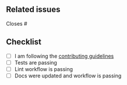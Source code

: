 <!--
Thanks for making a pull request to DiodeModels.jl.
We have added this PR template to help you help us.
Make sure to read the contributing guidelines.
See the comments below, fill the required fields, and check the items.
-->

## Related issues

<!-- We normally work with (i) create issue; (ii) discussion if necessary; (iii) create PR. So, at least one of the following should be true:-->

<!-- Option 1, this closes an existing issue. Fill the number below-->

Closes #

<!-- Option 2, this is a small fix that arguably won't need an issue. Uncomment below -->
<!--
There is no related issue.
-->

## Checklist

<!-- mark true if NA -->
<!-- leave PR as draft until all is checked -->

- [ ] I am following the [contributing guidelines](https://github.com/JuliaSolarPV/DiodeModels.jl/blob/main/docs/src/contributing.md)
- [ ] Tests are passing
- [ ] Lint workflow is passing
- [ ] Docs were updated and workflow is passing
